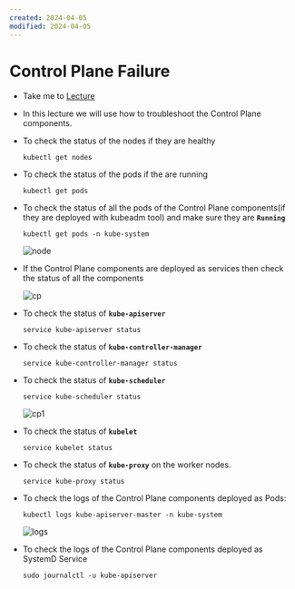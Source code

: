 ```yaml
---
created: 2024-04-05
modified: 2024-04-05
---
```

# Control Plane Failure

  - Take me to [Lecture](https://kodekloud.com/topic/control-plane-failure/)
  
  - In this lecture we will use how to troubleshoot the Control Plane components.

  - To check the status of the nodes if they are healthy

    ```
    kubectl get nodes
    ```

  - To check the status of the pods if the are running

    ```
    kubectl get pods
    ```

  - To check the status of all the pods of the Control Plane components(if they are deployed with kubeadm tool) and make sure they are **`Running`**

    ```
    kubectl get pods -n kube-system
    ```

    ![node](node.PNG)

  - If the Control Plane components are deployed as services then check the status of all the components

    ![cp](cp.PNG)

  - To check the status of **`kube-apiserver`** 

    ```
    service kube-apiserver status
    ```

  - To check the status of **`kube-controller-manager`** 

    ```
    service kube-controller-manager status
    ```

  - To check the status of **`kube-scheduler`** 

    ```
    service kube-scheduler status
    ```

    ![cp1](cp1.PNG)

  - To check the status of **`kubelet`** 

    ```
    service kubelet status
    ```

  - To check the status of **`kube-proxy`** on the worker nodes.

    ```
    service kube-proxy status
    ```

  - To check the logs of the Control Plane components deployed as Pods:

    ```
    kubectl logs kube-apiserver-master -n kube-system
    ```

    ![logs](logs.PNG)

  - To check the logs of the Control Plane components deployed as SystemD Service

    ```
    sudo journalctl -u kube-apiserver
    ```


